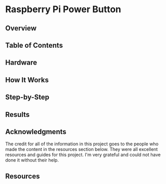 # Raspberry Pi Power Button

## Overview


## Table of Contents



## Hardware

## How It Works

## Step-by-Step

## Results

## Acknowledgments
The credit for all of the information in this project goes to the people who made the content in the resources section below. They were all excellent resources and guides for this project. I'm very grateful and could not have done it without their help.

## Resources
